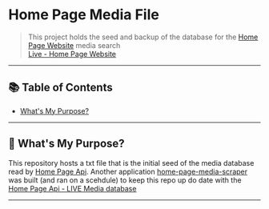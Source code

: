 # Home Page Media File

> This project holds the seed and backup of the database for the [Home Page Website](https://home-page.ryan-brock.com/) media search <br/>
> [Live - Home Page Website](https://home-page.ryan-brock.com/)

---

## 📚 Table of Contents

- [What's My Purpose?](#-whats-my-purpose)

---

## 🧠 What's My Purpose?

This repository hosts a txt file that is the initial seed of the media database read by [Home Page Api](https://github.com/rbrock44/home-page-api). 
Another application [home-page-media-scraper](https://github.com/rbrock44/home-page-media-scraper) was built (and ran on a scehdule) to keep this repo up do date with the [Home Page Api - LIVE Media database]([https://home-page-api.ryan-brock.com/cleaning-schedule](https://home-page-api.ryan-brock.com/home-media-search?criteria=))

---
